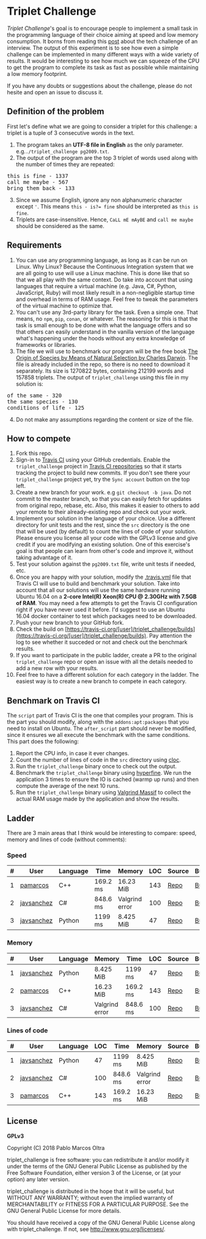 # Triplet Challenge

*Triplet Challenge*'s goal is to encourage people to implement a small task in the programming language of their choice aiming at speed and low memory consumption. It borns from reading this [post](https://elixirforum.com/t/i-failed-my-tech-challenge-today-for-a-job-interview-i-dont-think-i-was-given-a-fair-chance/17928) about the tech challenge of an interview. The output of this experiment is to see how even a simple challenge can be implemented in many different ways with a wide variety of results. It would be interesting to see how much we can squeeze of the CPU to get the program to complete its task as fast as possible while maintaining a low memory footprint.

If you have any doubts or suggestions about the challenge, please do not hesite and open an issue to discuss it.

## Definition of the problem

First let's define what we are going to consider a triplet for this challenge: a triplet is a tuple of 3 consecutive words in the text.

1. The program takes an **UTF-8 file in English** as the only parameter. e.g.`./triplet_challenge pg2009.txt`.
2. The output of the program are the top 3 triplet of words used along with the number of times they are repeated:
<pre>
this is fine - 1337
call me maybe - 567
bring them back - 133
</pre>
3. Since we assume English, ignore any non alphanumeric character except `'`. This means `this - is?= fine` should be interpreted as `this is fine`.
4. Triplets are case-insensitive. Hence, `CaLL mE mAyBE` and `call me maybe` should be considered as the same.

## Requirements

1. You can use any programming language, as long as it can be run on Linux. Why Linux? Because the Continuous Integration system that we are all going to use will use a Linux machine. This is done like that so that we all play with the same context. Do take into account that using languages that require a virtual machine (e.g. Java, C#, Python, JavaScript, Ruby) will most likely result in a non-negligible startup time and overhead in terms of RAM usage. Feel free to tweak the parameters of the virtual machine to optimize that.
2. You can't use any 3rd-party library for the task. Even a simple one. That means, no `npm`, `pip`, `conan`, or whatever. The reasoning for this is that the task is small enough to be done with what the language offers and so that others can easily understand in the vanilla version of the language what's happening under the hoods without any extra knowledge of frameworks or libraries.
3. The file we will use to benchmark our program will be the free book [The Origin of Species by Means of Natural Selection by Charles Darwin](http://www.gutenberg.org/cache/epub/2009/pg2009.txt). The file is already included in the repo, so there is no need to download it separately. Its size is 1270822 bytes, containing 212199 words and 157858 triplets. The output of `triplet_challenge` using this file in my solution is:
<pre>
of the same - 320
the same species - 130
conditions of life - 125
</pre>
4. Do not make any assumptions regarding the content or size of the file.

## How to compete

1. Fork this repo.
2. Sign-in to [Travis CI](https://travis-ci.org) using your GitHub credentials. Enable the `triplet_challenge` project in [Travis CI repositories](https://travis-ci.org/account/repositories) so that it starts tracking the project to build new commits. If you don't see there your `triplet_challenge` project yet, try the `Sync account` button on the top left.
3. Create a new branch for your work. e.g `git checkout -b java`. Do not commit to the master branch, so that you can easily fetch for updates from original repo, rebase, etc. Also, this makes it easier to others to add your remote to their already-existing repo and check out your work.
4. Implement your solution in the language of your choice. Use a different directory for unit tests and the rest, since the `src` directory is the one that will be used (by default) to count the lines of code of your solution. Please ensure you license all your code with the GPLv3 license and give credit if you are modifying an existing solution. One of this exercise's goal is that people can learn from other's code and improve it, without taking advantage of it.
5. Test your solution against the `pg2009.txt` file, write unit tests if needed, etc.
6. Once you are happy with your solution, modify the [.travis.yml](https://github.com/pamarcos/triplet_challenge/blob/master/.travis.yml) file that Travis CI will use to build and benchmark your solution. Take into account that all our solutions will use the same hardware running Ubuntu 16.04 on a **2-core Intel(R) Xeon(R) CPU @ 2.30GHz with 7.5GB of RAM**. You may need a few attempts to get the Travis CI configuration right if you have never used it before. I'd suggest to use an Ubuntu 16.04 docker container to test which packages need to be downloaded.
7. Push your new branch to your GitHub fork.
8. Check the build on [https://travis-ci.org/[user]/triplet_challenge/builds](https://travis-ci.org/[user]/triplet_challenge/builds). Pay attention the log to see whether it succeded or not and check out the benchmark results.
9. If you want to participate in the public ladder, create a PR to the original `triplet_challenge` repo or open an issue with all the details needed to add a new row with your results.
10. Feel free to have a different solution for each category in the ladder. The easiest way is to create a new branch to compete in each category.

## Benchmark on Travis CI

The `script` part of Travis CI is the one that compiles your program. This is the part you should modify, along with the `addons:apt:packages` that you need to install on Ubuntu. The `after_script` part should never be modified, since it ensures we all execute the benchmark with the same conditions. This part does the following:

1. Report the CPU info, in case it ever changes.
2. Count the number of lines of code in the `src` directory using [cloc](https://github.com/AlDanial/cloc).
3. Run the `triplet_challenge` binary once to check out the output.
4. Benchmark the `triplet_challenge` binary using [hyperfine](https://github.com/sharkdp/hyperfine). We run the application 3 times to ensure the IO is cached (warmp up runs) and then compute the average of the next 10 runs.
5. Run the `triplet_challenge` binary using [Valgrind Massif](http://valgrind.org/docs/manual/ms-manual.html) to collect the actual RAM usage made by the application and show the results.

## Ladder

There are 3 main areas that I think would be interesting to compare: speed, memory and lines of code (without comments):

### Speed
|#|User|Language|Time|Memory|LOC|Source|Build|
|-|----|--------|---|----|------|------|-----|
|1|[pamarcos](https://github.com/pamarcos)|C++|169.2 ms|16.23 MiB|143|[Repo](https://github.com/pamarcos/triplet_challenge/tree/cpp)|[Build](https://travis-ci.org/pamarcos/triplet_challenge/jobs/460379027)|
|2|[javsanchez](https://github.com/javsanchez)|C#|848.6 ms|Valgrind error|100|[Repo](https://github.com/javsanchez/triplet_challenge/tree/C%23-Implementation)|[Build](https://travis-ci.org/javsanchez/triplet_challenge/builds/460853924)|
|3|[javsanchez](https://github.com/javsanchez)|Python|1199 ms|8.425 MiB|47|[Repo](https://github.com/javsanchez/triplet_challenge/tree/Python-Implementation)|[Build](https://travis-ci.org/javsanchez/triplet_challenge/builds/460852222)|

### Memory
|#|User|Language|Memory|Time|LOC|Source|Build|
|-|----|--------|---|----|------|------|-----|
|1|[javsanchez](https://github.com/javsanchez)|Python|8.425 MiB|1199 ms|47|[Repo](https://github.com/javsanchez/triplet_challenge/tree/Python-Implementation)|[Build](https://travis-ci.org/javsanchez/triplet_challenge/builds/460852222)|
|2|[pamarcos](https://github.com/pamarcos)|C++|16.23 MiB|169.2 ms|143|[Repo](https://github.com/pamarcos/triplet_challenge/tree/cpp)|[Build](https://travis-ci.org/pamarcos/triplet_challenge/jobs/460379027)|
|3|[javsanchez](https://github.com/javsanchez)|C#|Valgrind error|848.6 ms|100|[Repo](https://github.com/javsanchez/triplet_challenge/tree/C%23-Implementation)|[Build](https://travis-ci.org/javsanchez/triplet_challenge/builds/460853924)|

### Lines of code
|#|User|Language|LOC|Time|Memory|Source|Build|
|-|----|--------|---|----|------|------|-----|
|1|[javsanchez](https://github.com/javsanchez)|Python|47|1199 ms|8.425 MiB|[Repo](https://github.com/javsanchez/triplet_challenge/tree/Python-Implementation)|[Build](https://travis-ci.org/javsanchez/triplet_challenge/builds/460852222)|
|2|[javsanchez](https://github.com/javsanchez)|C#|100|848.6 ms|Valgrind error|[Repo](https://github.com/javsanchez/triplet_challenge/tree/C%23-Implementation)|[Build](https://travis-ci.org/javsanchez/triplet_challenge/builds/460853924)|
|3|[pamarcos](https://github.com/pamarcos)|C++|143|169.2 ms|16.23 MiB|[Repo](https://github.com/pamarcos/triplet_challenge/tree/cpp)|[Build](https://travis-ci.org/pamarcos/triplet_challenge/jobs/460379027)|

## License

**GPLv3**

Copyright (C) 2018 Pablo Marcos Oltra

triplet_challenge is free software: you can redistribute it and/or modify
it under the terms of the GNU General Public License as published by
the Free Software Foundation, either version 3 of the License, or
(at your option) any later version.

triplet_challenge is distributed in the hope that it will be useful,
but WITHOUT ANY WARRANTY; without even the implied warranty of
MERCHANTABILITY or FITNESS FOR A PARTICULAR PURPOSE.  See the
GNU General Public License for more details.

You should have received a copy of the GNU General Public License
along with triplet_challenge.  If not, see <http://www.gnu.org/licenses/>.
